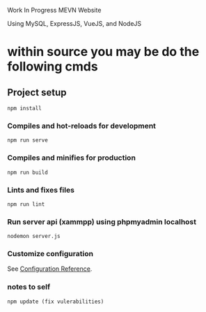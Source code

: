 Work In Progress MEVN Website

Using MySQL, ExpressJS, VueJS, and NodeJS

# within source you may be do the following cmds

## Project setup

```
npm install
```

### Compiles and hot-reloads for development

```
npm run serve
```

### Compiles and minifies for production

```
npm run build
```

### Lints and fixes files

```
npm run lint
```

### Run server api (xammpp) using phpmyadmin localhost

```
nodemon server.js
```

### Customize configuration

See [Configuration Reference](https://cli.vuejs.org/config/).

### notes to self

```
npm update (fix vulerabilities)
```
